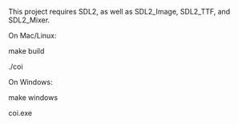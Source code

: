 This project requires SDL2, as well as SDL2_Image, SDL2_TTF, and SDL2_Mixer.

On Mac/Linux:

make build

./coi

On Windows:

make windows

coi.exe
